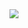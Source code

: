 <img align="center" src="https://i.kym-cdn.com/photos/images/newsfeed/001/961/549/c9a.jpg">
<!--
https://i.redd.it/rq02pquej7c71.jpg
https://i.redd.it/rrb6msk1nag61.jpg
-->
